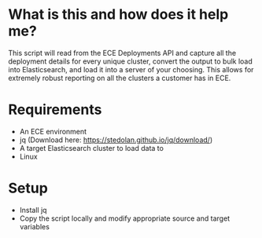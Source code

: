 # What is this and how does it help me?
This script will read from the ECE Deployments API and capture all the deployment details for every unique cluster, convert the output to bulk load into Elasticsearch, and load it into a server of your choosing. This allows for extremely robust reporting on all the clusters a customer has in ECE.

# Requirements
- An ECE environment
- jq (Download here: https://stedolan.github.io/jq/download/)
- A target Elasticsearch cluster to load data to
- Linux

# Setup
- Install jq
- Copy the script locally and modify appropriate source and target variables
